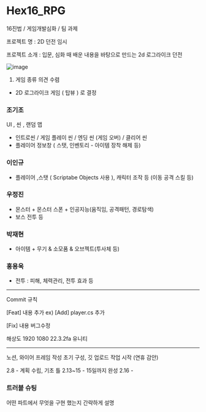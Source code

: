 # Hex16_RPG
 16진법 / 게임개발심화 / 팀 과제


프로젝트 명 : 2D 던전 임시

프로젝트 소개 : 입문, 심화 때 배운 내용을 바탕으로 만드는 2d 로그라이크 던전

![image](https://github.com/wjj329/Hex16_RPG/assets/154484828/25c9c440-c800-423b-9a7e-5d2d262cd9c7)




1. 게임 종류 의견 수렴 

- 2D 로그라이크 게임 ( 탑뷰 ) 로 결정



### 조기조

UI , 씬 , 랜덤 맵

- 인트로씬 / 게임 플레이 씬 / 엔딩 씬 (게임 오버) / 클리어 씬
- 플레이어 정보창 ( 스탯, 인벤토리 - 아이템 장착 해제 등)

### 이인규

- 플레이어 ,스탯 ( Scriptabe Objects 사용 ),  캐릭터 조작 등 (이동 공격 스킬 등)

### 우정진

- 몬스터 + 몬스터 스폰 + 인공지능(움직임, 공격패턴, 경로탐색)
- 보스 전투 등

### 박재현

- 아이템 + 무기 & 소모품 & 오브젝트(투사체 등)

### 홍용욱

- 전투 : 피해, 체력관리, 전투 효과 등


---

Commit 규칙

[Feat] 내용 추가           ex) [Add] player.cs 추가

[Fix] 내용 버그수정


해상도 1920 1080
22.3.2fa 유니티


---

노션, 와이어 프레임 작성
초기 구성, 깃 업로드
작업 시작 (연휴 감안)

2.8          - 계획 수립, 기초 틀
2.13~15      - 15일까지 완성
2.16         - 


### 트러블 슈팅
어떤 파트에서 무엇을 구현 했는지 간략하게 설명





